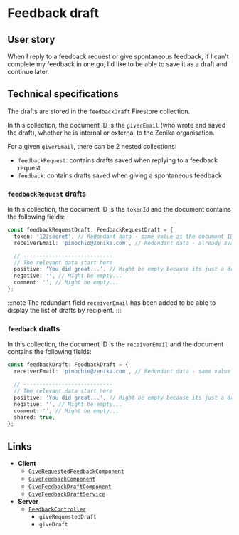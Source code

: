 # Feedback draft

## User story

When I reply to a feedback request or give spontaneous feedback, if I can't complete my feedback in one go, I'd like to be able to save it as a draft and continue later.

## Technical specifications

The drafts are stored in the `feedbackDraft` Firestore collection.

In this collection, the document ID is the `giverEmail` (who wrote and saved the draft), whether he is internal or external to the Zenika organisation.

For a given `giverEmail`, there can be 2 nested collections:

- `feedbackRequest`: contains drafts saved when replying to a feedback request
- `feedback`: contains drafts saved when giving a spontaneous feedback

### `feedbackRequest` drafts

In this collection, the document ID is the `tokenId` and the document contains the following fields:

```ts
const feedbackRequestDraft: FeedbackRequestDraft = {
  token: '123secret', // Redondant data - same value as the document ID itself
  receiverEmail: 'pinochio@zenika.com', // Redondant data - already available in the original `FeedbackRequest` document

  // ----------------------------
  // The relevant data start here
  positive: 'You did great...', // Might be empty because its just a draft
  negative: '', // Might be empty...
  comment: '', // Might be empty...
};
```

:::note
The redundant field `receiverEmail` has been added to be able to display the list of drafts by recipient.
:::

### `feedback` drafts

In this collection, the document ID is the `receiverEmail` and the document contains the following fields:

```ts
const feedbackDraft: FeedbackDraft = {
  receiverEmail: 'pinochio@zenika.com', // Redondant data - same value as the document ID itself

  // ----------------------------
  // The relevant data start here
  positive: 'You did great...', // Might be empty because its just a draft
  negative: '', // Might be empty...
  comment: '', // Might be empty...
  shared: true,
};
```

## Links

- **Client**
  - [`GiveRequestedFeedbackComponent`](https://github.com/Zenika/feedzback/blob/main/client/src/app/give-feedback/give-requested-feedback/give-requested-feedback.component.ts)
  - [`GiveFeedbackComponent`](https://github.com/Zenika/feedzback/blob/main/client/src/app/give-feedback/give-feedback/give-feedback.component.ts)
  - [`GiveFeedbackDraftComponent`](https://github.com/Zenika/feedzback/blob/main/client/src/app/give-feedback/give-feedback/give-feedback-draft/give-feedback-draft.component.ts)
  - [`GiveFeedbackDraftService`](https://github.com/Zenika/feedzback/blob/main/client/src/app/give-feedback/give-feedback/give-feedback-draft/give-feedback-draft.service.ts)
- **Server**
  - [`FeedbackController`](https://github.com/Zenika/feedzback/blob/main/server/src/feedback/feedback.controller.ts)
    - `giveRequestedDraft`
    - `giveDraft`
